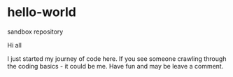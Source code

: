 # hello-world
sandbox repository

Hi all

I just started my journey of code here. If you see someone crawling through the coding basics - it could be me.
Have fun and may be leave a comment.

